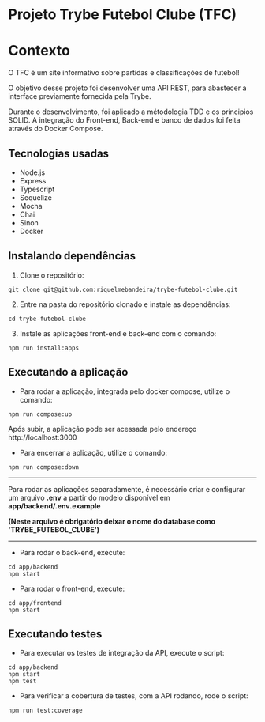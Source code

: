 # Projeto Trybe Futebol Clube (TFC)

# Contexto
O TFC é um site informativo sobre partidas e classificações de futebol!

O objetivo desse projeto foi desenvolver uma API REST, para abastecer a interface previamente fornecida pela Trybe.

Durante o desenvolvimento, foi aplicado a métodologia TDD e os príncipios SOLID. 
A integração do Front-end, Back-end e banco de dados foi feita através do Docker Compose.

## Tecnologias usadas

* Node.js
* Express
* Typescript
* Sequelize
* Mocha
* Chai
* Sinon
* Docker

## Instalando dependências

1. Clone o repositório:

```
git clone git@github.com:riquelmebandeira/trybe-futebol-clube.git
```

2. Entre na pasta do repositório clonado e instale as dependências:

```
cd trybe-futebol-clube
```

3. Instale as aplicações front-end e back-end com o comando:

```
npm run install:apps
```


## Executando a aplicação

* Para rodar a aplicação, integrada pelo docker compose, utilize o comando:

```
npm run compose:up
```

Após subir, a aplicação pode ser acessada pelo endereço http://localhost:3000

* Para encerrar a aplicação, utilize o comando:

```
npm run compose:down
```
---
Para rodar as aplicações separadamente, é necessário criar e configurar um arquivo __.env__ a partir do modelo disponível em __app/backend/.env.example__

__(Neste arquivo é obrigatório deixar o nome do database como 'TRYBE_FUTEBOL_CLUBE')__

---
* Para rodar o back-end, execute:

```
cd app/backend
npm start
```

* Para rodar o front-end, execute:

```
cd app/frontend
npm start
```

## Executando testes

* Para executar os testes de integração da API, execute o script:
```
cd app/backend
npm start
npm test
```

* Para verificar a cobertura de testes, com a API rodando, rode o script:
```
npm run test:coverage
```